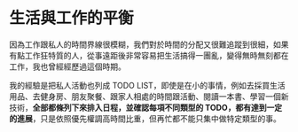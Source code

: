 # 生活與工作的平衡

因為工作跟私人的時間界線很模糊，我們對於時間的分配又很難追蹤到很細，如果有點工作狂特質的人，從事遠距後非常容易把生活搞得一團亂，變得無時無刻都在工作，我也曾經經歷過這個時期。

我的經驗是把私人活動也列成 TODO LIST，即使是在小的事情，例如去採買生活用品、去健身房、朋友聚餐、跟家人相處的時間跟活動、閱讀一本書、學習一個新技術，**全部都條列下來排入日程，並確認每項不同類型的 TODO，都有達到一定的進展**，只是依照優先權調高時間比重，但再忙都不能只集中做特定類型的事。